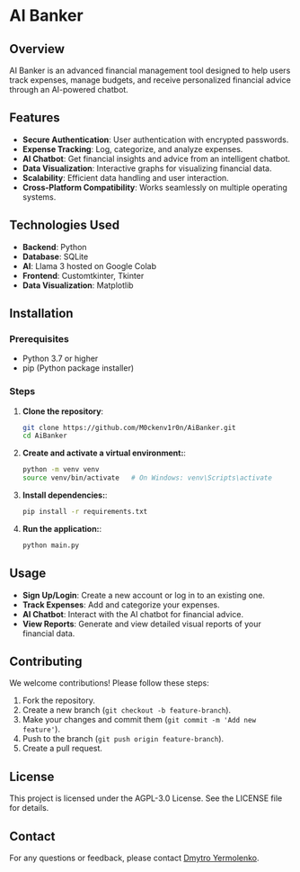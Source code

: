 # AI Banker

## Overview

AI Banker is an advanced financial management tool designed to help users track expenses, manage budgets, and receive personalized financial advice through an AI-powered chatbot.

## Features

- **Secure Authentication**: User authentication with encrypted passwords.
- **Expense Tracking**: Log, categorize, and analyze expenses.
- **AI Chatbot**: Get financial insights and advice from an intelligent chatbot.
- **Data Visualization**: Interactive graphs for visualizing financial data.
- **Scalability**: Efficient data handling and user interaction.
- **Cross-Platform Compatibility**: Works seamlessly on multiple operating systems.

## Technologies Used

- **Backend**: Python
- **Database**: SQLite
- **AI**: Llama 3 hosted on Google Colab
- **Frontend**: Customtkinter, Tkinter
- **Data Visualization**: Matplotlib

## Installation

### Prerequisites

- Python 3.7 or higher
- pip (Python package installer)

### Steps

1. **Clone the repository**:
   ```bash
   git clone https://github.com/M0ckenv1r0n/AiBanker.git
   cd AiBanker

2. **Create and activate a virtual environment:**:
   ```bash
   python -m venv venv
   source venv/bin/activate   # On Windows: venv\Scripts\activate

3. **Install dependencies:**:
   ```bash
   pip install -r requirements.txt

4. **Run the application:**:
   ```bash
   python main.py

## Usage

- **Sign Up/Login**: Create a new account or log in to an existing one.
- **Track Expenses**: Add and categorize your expenses.
- **AI Chatbot**: Interact with the AI chatbot for financial advice.
- **View Reports**: Generate and view detailed visual reports of your financial data.

## Contributing

We welcome contributions! Please follow these steps:

1. Fork the repository.
2. Create a new branch (`git checkout -b feature-branch`).
3. Make your changes and commit them (`git commit -m 'Add new feature'`).
4. Push to the branch (`git push origin feature-branch`).
5. Create a pull request.

## License

This project is licensed under the AGPL-3.0 License. See the LICENSE file for details.

## Contact

For any questions or feedback, please contact [Dmytro Yermolenko](mailto:contact@dmytro-yermolenko.com).



